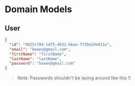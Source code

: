 # Domain Models

## User

```json
{
  "id": "9025cf04-1d75-4032-b6ae-f720e2de011e",
  "email": "bowen@gmail.com",
  "firstName": "firstName",
  "lastName": "lastName",
  "password": "bowen@gmail.com"
}
```

> Note: Passwords shouldn't be laying around like this ‼
> 
